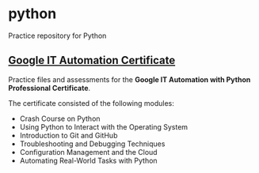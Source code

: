 # python
Practice repository for Python

## [Google IT Automation Certificate](001_Google_IT_Automation_Certificate/)
Practice files and assessments for the **Google IT Automation with Python Professional Certificate**.

The certificate consisted of the following modules:
- Crash Course on Python
- Using Python to Interact with the Operating System
- Introduction to Git and GitHub
- Troubleshooting and Debugging Techniques
- Configuration Management and the Cloud
- Automating Real-World Tasks with Python
